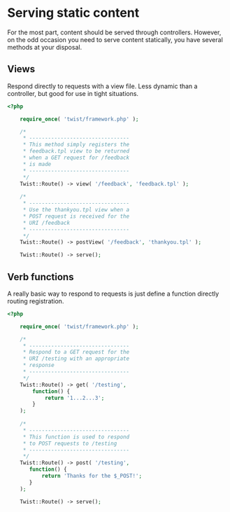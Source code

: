 # Serving static content

For the most part, content should be served through controllers. However, on the odd occasion you need to serve content statically, you have several methods at your disposal.

## Views

Respond directly to requests with a view file. Less dynamic than a controller, but good for use in tight situations.

```php
<?php

    require_once( 'twist/framework.php' );

    /*
     * --------------------------------
     * This method simply registers the
     * feedback.tpl view to be returned
     * when a GET request for /feedback
     * is made
     * --------------------------------
     */
    Twist::Route() -> view( '/feedback', 'feedback.tpl' );
    
    /*
     * --------------------------------
     * Use the thankyou.tpl view when a
     * POST request is received for the
     * URI /feedback
     * --------------------------------
     */
    Twist::Route() -> postView( '/feedback', 'thankyou.tpl' );

    Twist::Route() -> serve();
```

## Verb functions

A really basic way to respond to requests is just define a function directly routing registration.

```php
<?php

    require_once( 'twist/framework.php' );

    /*
     * --------------------------------
     * Respond to a GET request for the
     * URI /testing with an appropriate
     * response
     * --------------------------------
     */
    Twist::Route() -> get( '/testing',
        function() {
            return '1...2...3';
        }
    );
    
    /*
     * --------------------------------
     * This function is used to respond
     * to POST requests to /testing
     * --------------------------------
     */
    Twist::Route() -> post( '/testing',
       function() {
           return 'Thanks for the $_POST!';
       }
    );

    Twist::Route() -> serve();
```